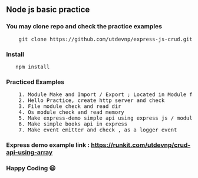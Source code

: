 
## Node js basic practice 

### You may clone repo and check the practice examples
<pre>
    git clone https://github.com/utdevnp/express-js-crud.git
</pre>

### Install
<pre>
   npm install
</pre>


### Practiced Examples
<pre>
    1. Module Make and Import / Export ; Located in Module folder
    2. Hello Practice, create http server and check 
    3. File module check and read dir 
    4. Os module check and read memory
    5. Make express-demo simple api using express js / module 
    6. Make simple books api in express 
    7. Make event emitter and check , as a logger event
</pre>
### Express demo example link : https://runkit.com/utdevnp/crud-api-using-array

### Happy Coding :smile: